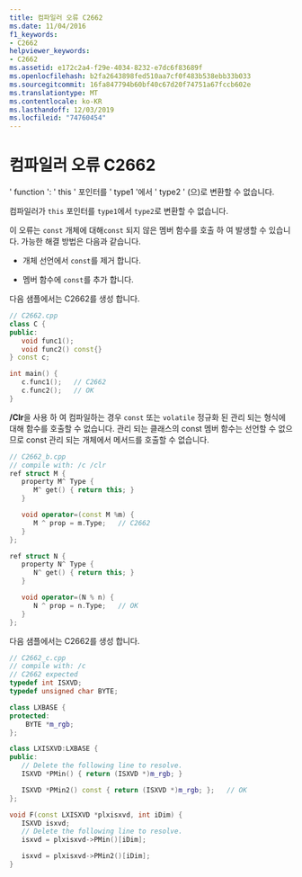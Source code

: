 ```yaml
---
title: 컴파일러 오류 C2662
ms.date: 11/04/2016
f1_keywords:
- C2662
helpviewer_keywords:
- C2662
ms.assetid: e172c2a4-f29e-4034-8232-e7dc6f83689f
ms.openlocfilehash: b2fa2643898fed510aa7cf0f483b538ebb33b033
ms.sourcegitcommit: 16fa847794b60bf40c67d20f74751a67fccb602e
ms.translationtype: MT
ms.contentlocale: ko-KR
ms.lasthandoff: 12/03/2019
ms.locfileid: "74760454"
---
```

# <a name="compiler-error-c2662"></a>컴파일러 오류 C2662

' function ': ' this ' 포인터를 ' type1 '에서 ' type2 ' (으)로 변환할 수 없습니다.

컴파일러가 `this` 포인터를 `type1`에서 `type2`로 변환할 수 없습니다.

이 오류는 `const` 개체에 대해`const` 되지 않은 멤버 함수를 호출 하 여 발생할 수 있습니다.  가능한 해결 방법은 다음과 같습니다.

- 개체 선언에서 `const`를 제거 합니다.

- 멤버 함수에 `const`를 추가 합니다.

다음 샘플에서는 C2662를 생성 합니다.

```cpp
// C2662.cpp
class C {
public:
   void func1();
   void func2() const{}
} const c;

int main() {
   c.func1();   // C2662
   c.func2();   // OK
}
```

**/Clr**을 사용 하 여 컴파일하는 경우 `const` 또는 `volatile` 정규화 된 관리 되는 형식에 대해 함수를 호출할 수 없습니다. 관리 되는 클래스의 const 멤버 함수는 선언할 수 없으므로 const 관리 되는 개체에서 메서드를 호출할 수 없습니다.

```cpp
// C2662_b.cpp
// compile with: /c /clr
ref struct M {
   property M^ Type {
      M^ get() { return this; }
   }

   void operator=(const M %m) {
      M ^ prop = m.Type;   // C2662
   }
};

ref struct N {
   property N^ Type {
      N^ get() { return this; }
   }

   void operator=(N % n) {
      N ^ prop = n.Type;   // OK
   }
};
```

다음 샘플에서는 C2662를 생성 합니다.

```cpp
// C2662_c.cpp
// compile with: /c
// C2662 expected
typedef int ISXVD;
typedef unsigned char BYTE;

class LXBASE {
protected:
    BYTE *m_rgb;
};

class LXISXVD:LXBASE {
public:
   // Delete the following line to resolve.
   ISXVD *PMin() { return (ISXVD *)m_rgb; }

   ISXVD *PMin2() const { return (ISXVD *)m_rgb; };   // OK
};

void F(const LXISXVD *plxisxvd, int iDim) {
   ISXVD isxvd;
   // Delete the following line to resolve.
   isxvd = plxisxvd->PMin()[iDim];

   isxvd = plxisxvd->PMin2()[iDim];
}
```
